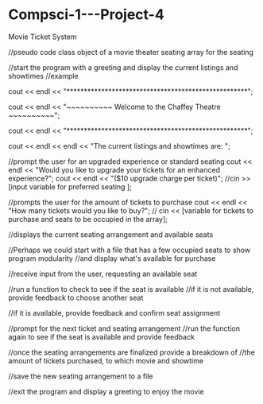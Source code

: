 # Compsci-1---Project-4
Movie Ticket System

//pseudo code
class object of a movie theater seating
array for the seating




//start the program with a greeting and display the current listings and showtimes
//example

cout << endl << "****************************************************";

cout << endl << "~~~~~~~~~~ Welcome to the Chaffey Theatre ~~~~~~~~~~";
  
cout << endl << "****************************************************";  

cout << endl << endl << "The current listings and showtimes are: ";

//prompt the user for an upgraded experience or standard seating
  cout << endl << "Would you like to upgrade your tickets for an enhanced experience?";
  cout << endl << "($10 upgrade charge per ticket)";
//cin >> [input variable for preferred seating ];

//prompts the user for the amount of tickets to purchase
  cout << endl << "How many tickets would you like to buy?";
// cin << [variable for tickets to purchase and seats to be occupied in the array];

//displays the current seating arrangement and available seats
  
//Perhaps we could start with a file that has a few occupied seats to show program modularity
//and display what's available for purchase
  
//receive input from the user, requesting an available seat

//run a function to check to see if the seat is available
  //if it is not available, provide feedback to choose another seat

  //if it is available, provide feedback and confirm seat assignment

//prompt for the next ticket and seating arrangement
//run the function again to see if the seat is available and provide feedback

//once the seating arrangements are finalized provide a breakdown of
//the amount of tickets purchased, to which movie and showtime

//save the new seating arrangement to a file

//exit the program and display a greeting to enjoy the movie
  
  
